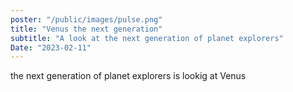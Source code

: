 ```yaml
---
poster: "/public/images/pulse.png"
title: "Venus the next generation"
subtitle: "A look at the next generation of planet explorers"
Date: "2023-02-11"
---
```


the next generation of planet explorers is lookig at Venus

